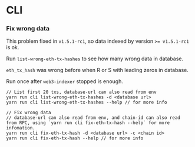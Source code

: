 # CLI

### Fix wrong data

This problem fixed in `v1.5.1-rc1`, so data indexed by version `>= v1.5.1-rc1` is ok.

Run `list-wrong-eth-tx-hashes` to see how many wrong data in database.

`eth_tx_hash` was wrong before when R or S with leading zeros in database.

Run once after `web3-indexer` stopped is enough.

```
// List first 20 txs, database-url can also read from env
yarn run cli list-wrong-eth-tx-hashes -d <database url>
yarn run cli list-wrong-eth-tx-hashes --help // for more info

// Fix wrong data
// database-url can also read from env, and chain-id can also read from RPC, using `yarn run cli fix-eth-tx-hash --help` for more infomation.
yarn run cli fix-eth-tx-hash -d <database url> -c <chain id>
yarn run cli fix-eth-tx-hash --help // for more info
```
